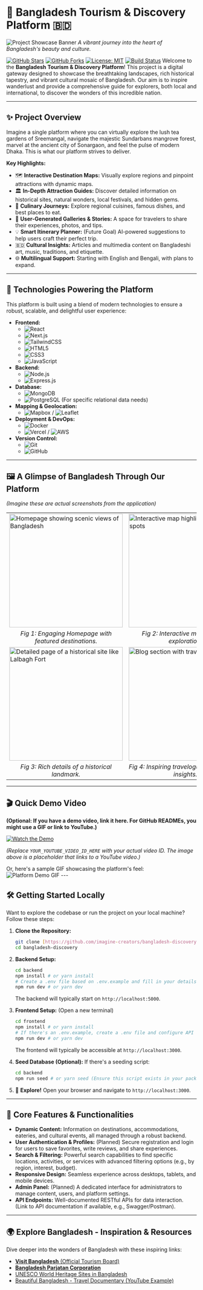 # 🌟 Bangladesh Tourism & Discovery Platform 🇧🇩

![Project Showcase Banner](https://images.unsplash.com/photo-1508672019048-805c876b67e2?ixlib=rb-4.0.3&ixid=M3wxMjA3fDB8MHxwaG90by1wYWdlfHx8fGVufDB8fHx8fA%3D%3D&auto=format&fit=crop&w=1200&q=80)
*A vibrant journey into the heart of Bangladesh's beauty and culture.*

[![GitHub Stars](https://img.shields.io/github/stars/imagine-creators/bangladesh-discovery?style=social&label=Star&maxAge=2592000)](https://github.com/imagine-creators/bangladesh-discovery/stargazers)
[![GitHub Forks](https://img.shields.io/github/forks/imagine-creators/bangladesh-discovery?style=social&label=Fork&maxAge=2592000)](https://github.com/imagine-creators/bangladesh-discovery/network/members)
[![License: MIT](https://img.shields.io/badge/License-MIT-yellow.svg)](https://opensource.org/licenses/MIT)
[![Build Status](https://img.shields.io/travis/com/imagine-creators/bangladesh-discovery.svg?style=flat-square)](https://travis-ci.com/imagine-creators/bangladesh-discovery) Welcome to the **Bangladesh Tourism & Discovery Platform**! This project is a digital gateway designed to showcase the breathtaking landscapes, rich historical tapestry, and vibrant cultural mosaic of Bangladesh. Our aim is to inspire wanderlust and provide a comprehensive guide for explorers, both local and international, to discover the wonders of this incredible nation.

---

## ✨ Project Overview

Imagine a single platform where you can virtually explore the lush tea gardens of Sreemangal, navigate the majestic Sundarbans mangrove forest, marvel at the ancient city of Sonargaon, and feel the pulse of modern Dhaka. This is what our platform strives to deliver.

**Key Highlights:**

* 🗺️ **Interactive Destination Maps:** Visually explore regions and pinpoint attractions with dynamic maps.
* 🏛️ **In-Depth Attraction Guides:** Discover detailed information on historical sites, natural wonders, local festivals, and hidden gems.
* 🍜 **Culinary Journeys:** Explore regional cuisines, famous dishes, and best places to eat.
* 📸 **User-Generated Galleries & Stories:** A space for travelers to share their experiences, photos, and tips.
* 💡 **Smart Itinerary Planner:** (Future Goal) AI-powered suggestions to help users craft their perfect trip.
* 🇧🇩 **Cultural Insights:** Articles and multimedia content on Bangladeshi art, music, traditions, and etiquette.
* 🌐 **Multilingual Support:** Starting with English and Bengali, with plans to expand.

---

## 🚀 Technologies Powering the Platform

This platform is built using a blend of modern technologies to ensure a robust, scalable, and delightful user experience:

* **Frontend:**
    * ![React](https://img.shields.io/badge/React-20232A?style=for-the-badge&logo=react&logoColor=61DAFB)
    * ![Next.js](https://img.shields.io/badge/Next-black?style=for-the-badge&logo=next.js&logoColor=white)
    * ![TailwindCSS](https://img.shields.io/badge/Tailwind_CSS-38B2AC?style=for-the-badge&logo=tailwind-css&logoColor=white)
    * ![HTML5](https://img.shields.io/badge/HTML5-E34F26?style=for-the-badge&logo=html5&logoColor=white)
    * ![CSS3](https://img.shields.io/badge/CSS3-1572B6?style=for-the-badge&logo=css3&logoColor=white)
    * ![JavaScript](https://img.shields.io/badge/JavaScript-F7DF1E?style=for-the-badge&logo=javascript&logoColor=black)
* **Backend:**
    * ![Node.js](https://img.shields.io/badge/Node.js-43853D?style=for-the-badge&logo=node.js&logoColor=white)
    * ![Express.js](https://img.shields.io/badge/Express.js-404D59?style=for-the-badge&logo=express&logoColor=white)
* **Database:**
    * ![MongoDB](https://img.shields.io/badge/MongoDB-4EA94B?style=for-the-badge&logo=mongodb&logoColor=white)
    * ![PostgreSQL](https://img.shields.io/badge/PostgreSQL-316192?style=for-the-badge&logo=postgresql&logoColor=white) (For specific relational data needs)
* **Mapping & Geolocation:**
    * ![Mapbox](https://img.shields.io/badge/Mapbox-000000?style=for-the-badge&logo=mapbox&logoColor=white) / ![Leaflet](https://img.shields.io/badge/Leaflet-1EB300?style=for-the-badge&logo=leaflet&logoColor=white)
* **Deployment & DevOps:**
    * ![Docker](https://img.shields.io/badge/Docker-2CA5E0?style=for-the-badge&logo=docker&logoColor=white)
    * ![Vercel](https://img.shields.io/badge/Vercel-000000?style=for-the-badge&logo=vercel&logoColor=white) / ![AWS](https://img.shields.io/badge/AWS-232F3E?style=for-the-badge&logo=amazon-aws&logoColor=white)
* **Version Control:**
    * ![Git](https://img.shields.io/badge/Git-F05032?style=for-the-badge&logo=git&logoColor=white)
    * ![GitHub](https://img.shields.io/badge/GitHub-100000?style=for-the-badge&logo=github&logoColor=white)

---

## 🖼️ A Glimpse of Bangladesh Through Our Platform

*(Imagine these are actual screenshots from the application)*

<table>
  <tr>
    <td><img src="https://images.unsplash.com/photo-1600075476870-dc6259304e50?ixlib=rb-4.0.3&ixid=M3wxMjA3fDB8MHxwaG90by1wYWdlfHx8fGVufDB8fHx8fA%3D%3D&auto=format&fit=crop&w=600&q=60" alt="Homepage showing scenic views of Bangladesh" width="300"/></td>
    <td><img src="https://images.unsplash.com/photo-1590174102920-6620243646ce?ixlib=rb-4.0.3&ixid=M3wxMjA3fDB8MHxwaG90by1wYWdlfHx8fGVufDB8fHx8fA%3D%3D&auto=format&fit=crop&w=600&q=60" alt="Interactive map highlighting tourist spots" width="300"/></td>
  </tr>
  <tr>
    <td align="center"><i>Fig 1: Engaging Homepage with featured destinations.</i></td>
    <td align="center"><i>Fig 2: Interactive map for easy exploration.</i></td>
  </tr>
  <tr>
    <td><img src="https://images.unsplash.com/photo-1560374932-090033c4e40f?ixlib=rb-4.0.3&ixid=M3wxMjA3fDB8MHxwaG90by1wYWdlfHx8fGVufDB8fHx8fA%3D%3D&auto=format&fit=crop&w=600&q=60" alt="Detailed page of a historical site like Lalbagh Fort" width="300"/></td>
    <td><img src="https://images.unsplash.com/photo-1578704438987-166008348ed7?ixlib=rb-4.0.3&ixid=M3wxMjA3fDB8MHxwaG90by1wYWdlfHx8fGVufDB8fHx8fA%3D%3D&auto=format&fit=crop&w=600&q=60" alt="Blog section with travel stories" width="300"/></td>
  </tr>
  <tr>
    <td align="center"><i>Fig 3: Rich details of a historical landmark.</i></td>
    <td align="center"><i>Fig 4: Inspiring travelogues and cultural insights.</i></td>
  </tr>
</table>

---

## 🎬 Quick Demo Video

**(Optional: If you have a demo video, link it here. For GitHub READMEs, you might use a GIF or link to YouTube.)**

[![Watch the Demo](https://img.youtube.com/vi/YOUR_YOUTUBE_VIDEO_ID_HERE/0.jpg)](https://www.youtube.com/watch?v=YOUR_YOUTUBE_VIDEO_ID_HERE)

*(Replace `YOUR_YOUTUBE_VIDEO_ID_HERE` with your actual video ID. The image above is a placeholder that links to a YouTube video.)*

Or, here's a sample GIF showcasing the platform's feel:
![Platform Demo GIF](https://media.giphy.com/media/3o7TKsWn5T1X3S0ztK/giphy.gif) ---

## 🛠️ Getting Started Locally

Want to explore the codebase or run the project on your local machine? Follow these steps:

1.  **Clone the Repository:**
    ```bash
    git clone [https://github.com/imagine-creators/bangladesh-discovery.git](https://github.com/imagine-creators/bangladesh-discovery.git)
    cd bangladesh-discovery
    ```

2.  **Backend Setup:**
    ```bash
    cd backend
    npm install # or yarn install
    # Create a .env file based on .env.example and fill in your details (DB URI, API keys etc.)
    npm run dev # or yarn dev
    ```
    The backend will typically start on `http://localhost:5000`.

3.  **Frontend Setup:**
    (Open a new terminal)
    ```bash
    cd frontend
    npm install # or yarn install
    # If there's an .env.example, create a .env file and configure API endpoints if necessary
    npm run dev # or yarn dev
    ```
    The frontend will typically be accessible at `http://localhost:3000`.

4.  **Seed Database (Optional):**
    If there's a seeding script:
    ```bash
    cd backend
    npm run seed # or yarn seed (Ensure this script exists in your package.json)
    ```

5.  🎉 **Explore!** Open your browser and navigate to `http://localhost:3000`.

---

## 🧩 Core Features & Functionalities

* **Dynamic Content:** Information on destinations, accommodations, eateries, and cultural events, all managed through a robust backend.
* **User Authentication & Profiles:** (Planned) Secure registration and login for users to save favorites, write reviews, and share experiences.
* **Search & Filtering:** Powerful search capabilities to find specific locations, activities, or services with advanced filtering options (e.g., by region, interest, budget).
* **Responsive Design:** Seamless experience across desktops, tablets, and mobile devices.
* **Admin Panel:** (Planned) A dedicated interface for administrators to manage content, users, and platform settings.
* **API Endpoints:** Well-documented RESTful APIs for data interaction. (Link to API documentation if available, e.g., Swagger/Postman).

---

## 🌍 Explore Bangladesh - Inspiration & Resources

Dive deeper into the wonders of Bangladesh with these inspiring links:

* [**Visit Bangladesh** (Official Tourism Board)](https://visitbangladesh.gov.bd/)
* [**Bangladesh Parjatan Corporation**](http://www.parjatan.gov.bd/)
* [UNESCO World Heritage Sites in Bangladesh](https://whc.unesco.org/en/statesparties/bd)
* [Beautiful Bangladesh - Travel Documentary (YouTube Example)](https://www.youtube.com/watch?v=CnGz0k_z0fA)
